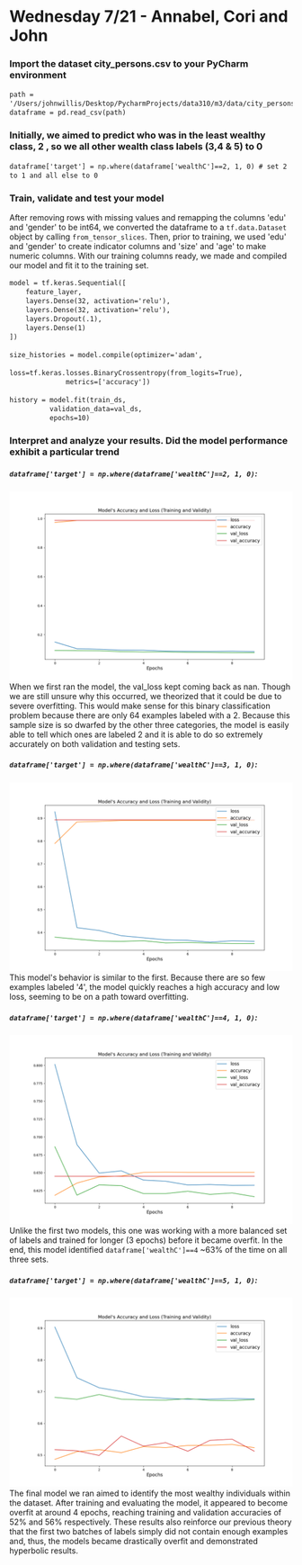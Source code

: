 # Wednesday 7/21 - Annabel, Cori and John

### Import the dataset city_persons.csv to your PyCharm environment
```
path = '/Users/johnwillis/Desktop/PycharmProjects/data310/m3/data/city_persons.csv'
dataframe = pd.read_csv(path)
```
   

### Initially, we aimed to predict who was in the least wealthy class, 2 , so we all other wealth class labels (3,4 & 5) to 0
```
dataframe['target'] = np.where(dataframe['wealthC']==2, 1, 0) # set 2 to 1 and all else to 0
```

### Train, validate and test your model
After removing rows with missing values and remapping the 
columns 'edu' and 'gender' to be int64, we converted the dataframe 
to a `tf.data.Dataset` object by calling `from_tensor_slices`. Then, prior to
training, we used 'edu' and 'gender' to create indicator columns and 'size' and 'age' to make numeric columns.
With our training columns ready, we made and compiled our model and fit it to the training set.
```
model = tf.keras.Sequential([
    feature_layer,
    layers.Dense(32, activation='relu'),
    layers.Dense(32, activation='relu'),
    layers.Dropout(.1),
    layers.Dense(1)
])

size_histories = model.compile(optimizer='adam',
              loss=tf.keras.losses.BinaryCrossentropy(from_logits=True),
              metrics=['accuracy'])

history = model.fit(train_ds,
          validation_data=val_ds,
          epochs=10)
```

### Interpret and analyze your results. Did the model performance exhibit a particular trend
##### `dataframe['target'] = np.where(dataframe['wealthC']==2, 1, 0)`:
![img_13.png](img_13.png)
When we first ran the model, the val_loss kept coming back as nan. Though we are still unsure why this occurred, we theorized that it could be due to severe overfitting. This would make sense for this binary classification problem because there are only 64 examples labeled with a 2. Because this sample size is so dwarfed by the other three categories, the model is easily able to tell which ones are labeled 2 and it is able to do so extremely accurately on both validation and testing sets.
    
##### `dataframe['target'] = np.where(dataframe['wealthC']==3, 1, 0)`:
![img_14.png](img_14.png)
This model's behavior is similar to the first. Because there are so few examples labeled '4', the model quickly reaches a high accuracy and low loss, seeming to be on a path toward overfitting.

##### `dataframe['target'] = np.where(dataframe['wealthC']==4, 1, 0)`:
![img_15.png](img_15.png)
Unlike the first two models, this one was working with a more balanced set of labels and trained for longer (3 epochs) before it became overfit. In the end, this model identified `dataframe['wealthC']==4` ~63% of the time on all three sets.

##### `dataframe['target'] = np.where(dataframe['wealthC']==5, 1, 0)`:
![img_16.png](img_16.png)
The final model we ran aimed to identify the most wealthy individuals within the dataset. After training and evaluating the model, it appeared to become overfit at around 4 epochs, reaching training and validation accuracies of 52% and 56% respectively. These results also reinforce our previous theory that the first two batches of labels simply did not contain enough examples and, thus, the models became drastically overfit and demonstrated hyperbolic results.